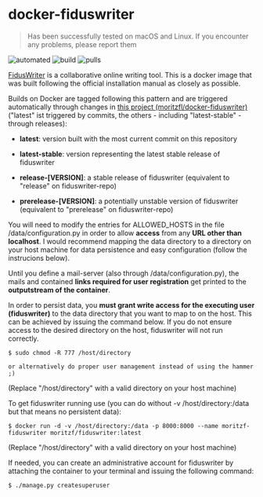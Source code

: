 # docker-fiduswriter

> Has been successfully tested on macOS and Linux. If you encounter any problems, please report them

![automated](https://img.shields.io/docker/automated/moritzf/fiduswriter.svg)
![build](https://img.shields.io/docker/build/moritzf/fiduswriter.svg)
![pulls](https://img.shields.io/docker/pulls/moritzf/fiduswriter.svg)

[FidusWriter](https://www.fiduswriter.org/how-it-works/) is a collaborative online writing tool. This is a docker image that was built following the official installation manual as closely as possible.

Builds on Docker are tagged following this pattern and are triggered automatically through changes in [this project (moritzfl/docker-fiduswriter)](https://github.com/moritzfl/docker-fiduswriter) ("latest" ist triggered by commits, the others - including "latest-stable" - through releases):
- __latest__: version built with the most current commit on this repository 

- __latest-stable__: version representing the latest stable release of fiduswriter

- __release-\[VERSION\]__: a stable release of fiduswriter (equivalent to "release" on fiduswriter-repo)

- __prerelease-\[VERSION\]__: a potentially unstable version of fiduswriter (equivalent to "prerelease" on fiduswriter-repo) 

You will need to modify the entries for ALLOWED_HOSTS in the file /data/configuration.py in order to allow __access__ from any __URL other than localhost__. I would recommend mapping the data directory to a directory on your host machine for data persistence and easy configuration (follow the instrucions below).

Until you define a mail-server (also through /data/configuration.py), the mails and contained __links required for user registration__ get printed to the __outputstream of the container__.

In order to persist data, you __must grant write access for the executing user (fiduswriter)__ to the data directory that you want to map to on the host. This can be achieved by issuing the command below. If you do not ensure access to the desired directory on the host, fiduswriter will not run correctly.
~~~~
$ sudo chmod -R 777 /host/directory

or alternatively do proper user management instead of using the hammer ;)
~~~~
(Replace "/host/directory" with a valid directory on your host machine)

To get fiduswriter running use (you can do without -v /host/directory:/data but that means no persistent data): 
~~~~
$ docker run -d -v /host/directory:/data -p 8000:8000 --name moritzf-fiduswriter moritzf/fiduswriter:latest
~~~~
(Replace "/host/directory" with a valid directory on your host machine)

If needed, you can create an administrative account for fiduswriter by attaching the container to your terminal and issuing the following command:
~~~~
$ ./manage.py createsuperuser
~~~~
